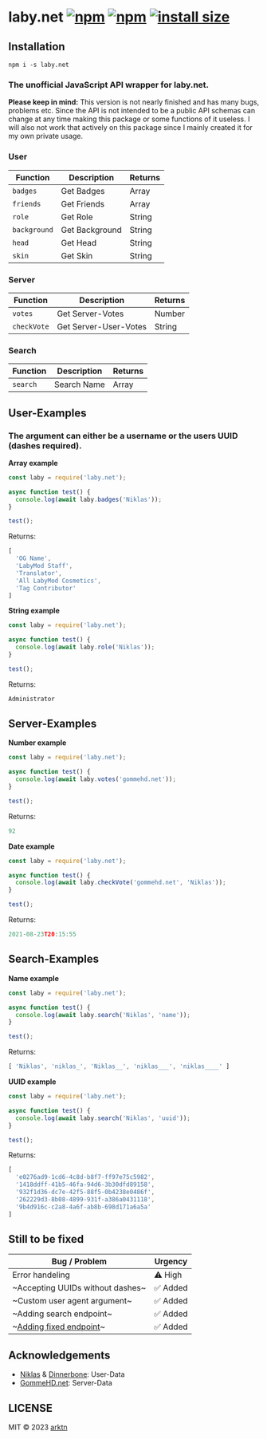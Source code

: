 # laby.net [![npm](https://img.shields.io/npm/dt/laby.net.svg?maxAge=3600)](https://www.npmjs.com/package/laby.net) [![npm](https://img.shields.io/npm/v/laby.net.svg)](https://www.npmjs.com/package/laby.net) [![install size](https://packagephobia.com/badge?p=laby.net)](https://packagephobia.com/result?p=laby.net)

## Installation
```
npm i -s laby.net
```
### The unofficial JavaScript API wrapper for laby.net.

**Please keep in mind:** This version is not nearly finished and has many bugs, problems etc. Since the API is not intended to be a public API schemas can change at any time making this package or some functions of it useless. I will also not work that actively on this package since I mainly created it for my own private usage.

### User

| Function | Description | Returns |
| -------- | ----------- | ------- |
| `badges` | Get Badges | Array |
| `friends` | Get Friends | Array |
| `role` | Get Role | String |
| `background` | Get Background | String |
| `head` | Get Head | String |
| `skin` | Get Skin | String |

### Server

| Function | Description | Returns |
| -------- | ----------- | ------- |
| `votes` | Get Server-Votes | Number |
| `checkVote` | Get Server-User-Votes | String |

### Search

| Function | Description | Returns |
| -------- | ----------- | ------- |
| `search` | Search Name | Array |

## User-Examples

### The argument can either be a username or the users UUID (dashes required).

**Array example**
```js
const laby = require('laby.net');

async function test() {
  console.log(await laby.badges('Niklas'));
}

test();
```
Returns: 
```js
[
  'OG Name',
  'LabyMod Staff',
  'Translator',
  'All LabyMod Cosmetics',
  'Tag Contributor'
]
```

**String example**
```js
const laby = require('laby.net');

async function test() {
  console.log(await laby.role('Niklas'));
}

test();
```
Returns: 
```js
Administrator
```

## Server-Examples

**Number example**
```js
const laby = require('laby.net');

async function test() {
  console.log(await laby.votes('gommehd.net'));
}

test();
```
Returns: 
```js
92
```

**Date example**
```js
const laby = require('laby.net');

async function test() {
  console.log(await laby.checkVote('gommehd.net', 'Niklas'));
}

test();
```
Returns: 
```js
2021-08-23T20:15:55
```

## Search-Examples

**Name example**
```js
const laby = require('laby.net');

async function test() {
  console.log(await laby.search('Niklas', 'name'));
}

test();
```
Returns: 
```js
[ 'Niklas', 'niklas_', 'Niklas__', 'niklas___', 'niklas____' ]
```

**UUID example**
```js
const laby = require('laby.net');

async function test() {
  console.log(await laby.search('Niklas', 'uuid'));
}

test();
```
Returns: 
```js
[
  'e0276ad9-1cd6-4c8d-b8f7-ff97e75c5982',
  '1418ddff-41b5-46fa-94d6-3b30dfd89158',
  '932f1d36-dc7e-42f5-88f5-0b4238e0486f',
  '262229d3-8b08-4899-931f-a386a0431118',
  '9b4d916c-c2a8-4a6f-ab8b-698d171a6a5a'
]
```

## Still to be fixed

| Bug / Problem | Urgency |
| ------------- | ------- |
| Error handeling | ⚠️ High |
| ~Accepting UUIDs without dashes~ | ✅ Added |
| ~Custom user agent argument~ | ✅ Added |
| ~Adding search endpoint~ | ✅ Added |
| ~[Adding fixed endpoint](https://github.com/LabyMod/og-names/issues/63)~ | ✅ Added |

## Acknowledgements

* [Niklas](https://laby.net/@Niklas) & [Dinnerbone](https://laby.net/@Dinnerbone): User-Data
* [GommeHD.net](https://laby.net/server/gommehd): Server-Data

## LICENSE
MIT © 2023 [arktn](https://github.com/arktn)
